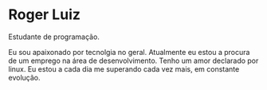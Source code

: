 # Roger Luiz

Estudante de programação.

Eu sou apaixonado por tecnolgia no geral. Atualmente eu estou a procura de um emprego na área de desenvolvimento. Tenho um amor declarado por linux. Eu estou a cada dia me superando cada vez mais, em constante evolução.
